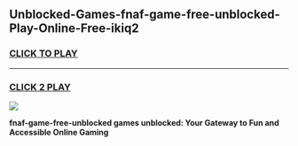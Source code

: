 
## Unblocked-Games-fnaf-game-free-unblocked-Play-Online-Free-ikiq2
<h3>
<a href="https://premium76.site?title=fnaf-game-free-unblocked&ref=26A">CLICK TO PLAY</a></h3>
<hr>

<h3>
<a href="https://premium76.site?title=fnaf-game-free-unblocked&ref=26A">CLICK 2 PLAY</a>
  
</h3>

<a href="https://premium76.site?title=fnaf-game-free-unblocked&ref=26A"><img src="https://clearcache.store/games.png"></a>


**fnaf-game-free-unblocked games unblocked: Your Gateway to Fun and Accessible Online Gaming**
